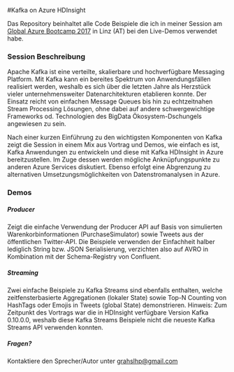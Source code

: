 #Kafka on Azure HDInsight

Das Repository beinhaltet alle Code Beispiele die ich in meiner Session am [Global Azure Bootcamp 2017](https://coding-club-linz.github.io/global-azure-bootcamp-2017/) in Linz (AT) bei den Live-Demos verwendet habe.

### Session Beschreibung

Apache Kafka ist eine verteilte, skalierbare und hochverfügbare Messaging Platform. Mit Kafka kann ein bereites Spektrum von Anwendungsfällen realisiert werden, weshalb es sich über die letzten Jahre als Herzstück vieler unternehmensweiter Datenarchitekturen etablieren konnte. Der Einsatz reicht von einfachen Message Queues bis hin zu echtzeitnahen Stream Processing Lösungen, ohne dabei auf andere schwergewichtige Frameworks od. Technologien des BigData Ökosystem-Dschungels angewiesen zu sein.

Nach einer kurzen Einführung zu den wichtigsten Komponenten von Kafka zeigt die Session in einem Mix aus Vortrag und Demos, wie einfach es ist, Kafka Anwendungen zu entwickeln und diese mit Kafka HDInsight in Azure bereitzustellen. Im Zuge dessen werden mögliche Anknüpfungspunkte zu anderen Azure Services diskutiert. Ebenso erfolgt eine Abgrenzung zu alternativen Umsetzungsmöglichkeiten von Datenstromanalysen in Azure.

### Demos

##### Producer
Zeigt die einfache Verwendung der Producer API auf Basis von simulierten Warenkorbinformationen (PurchaseSimulator) sowie Tweets aus der öffentlichen Twitter-API. Die Beispiele verwenden der Einfachheit halber lediglich String bzw. JSON Serialisierung, verzichten also auf AVRO in Kombination mit der Schema-Registry von Confluent.

##### Streaming
Zwei einfache Beispiele zu Kafka Streams sind ebenfalls enthalten, welche zeitfensterbasierte Aggregationen (lokaler State) sowie Top-N Counting von HashTags oder Emojis in Tweets (global State) demonstrieren. Hinweis: Zum Zeitpunkt des Vortrags war die in HDInsight verfügbare Version Kafka 0.10.0.0, weshalb diese Kafka Streams Beispiele nicht die neueste Kafka Streams API verwenden konnten.

##### Fragen? 
Kontaktiere den Sprecher/Autor unter [grahslhp@gmail.com](mailto:grahslhp@gmail.com)
